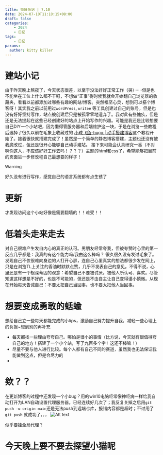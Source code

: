 ```yaml
---
title: 每日杂记 | 7.10
date: 2024-07-10T11:10:15+08:00
draft: false
categories: 
    - 2024
    - 日记
tags:
    - 日记
params:
  author: kitty killer
---
```


# 建站小记

由于昨天晚上熬夜了，今天状态很差，以至于没法好好正常工作（哭）······但是也不能坐在工位上什么都不干呀，不想做“正事”得时候我就会开始翻自己浏览器的收藏夹，看看以前都添加过哪些有趣的网站/博客。突然福至心灵，想到可以搭个博客呀！其实我之前以前用过`wordPress`, `writee`  等工具创建过自己的账号，但是也没有好好坚持写作，站点被创建后只是被孤零零地遗弃了。我对此有些愧疚，但是还是无法提起在这些已经创建好的站点上开始写作的兴趣。可能是我还是比较想要自己DIY一个小站吧，因为懒得管服务器和后端维护这一块，于是在浏览一些教程后选择了很久以前在毛象上收藏过的 [小球飞鱼-hugo | 动手搭建博客](https://mantyke.icu/posts/2021/hugo-build-blog/)这个教程开始了。接着很快就搭建完成了！虽然是一个简单的静态博客搭建，主题也还没有被我魔改过，但还是很开心能够自己动手建站。
接下来可能会认真研究一番（不对啊你这人，不应该好好工作去吗！？？？）主题的html和css了，希望能够把目前的页面进一步修改程自己最想要的样子！


> [!WARNING]
> 好久没有进行写作，感觉自己的语言系统都有点生锈了


# 更新

才发现访问这个小站好像是需要翻墙的！！难受！！

# 低着头走来走去

对自己很难产生发自内心的真正的认可。男朋友经常夸我，但被夸赞时心里的第一反应几乎都是：我真的有这个能力吗/我由这么棒吗？
很久很久没有发过毛象了。发现自己不仅很难向身边的人打开心扉，连自己心里真实的想法都很少发在网上，只是在浏览TL上关注的香油时默默点赞，几乎不发表自己的意见。不得不说，心里还是有一个根深蒂固的观念：希望自己不要被讨厌，被他人所认可、喜欢。尽管知道这样想是不好的，也是不可能的，但还是不由自主让自己变得谨小慎微。从现在开始每天告诫自己：不要太把自己当回事，也不要太把他人当回事。

# 想要变成勇敢的蛞蝓

想给自己立一些每天都能完成的小tips，激励自己努力提升自我，减轻一些心理上的负担~想到别的再补充
- 每天都找一些理由夸夸自己。哪怕是很小的事情（比方说，今天就有很值得夸自己的地方！搭建了一个小个站，写了九百多个字！这还不棒嘛！）
- 尽量不要与他人进行比较。每个人都有自己不同的赛道，虽然我也无法保证我能做到这点，但是会尽力的
- 


# 欸？？

在更新博客的过程中还发现一个小bug？用的win10电脑经常像神经病一样给我自动打开为LAN自动设置代理服务器，已经连续好几次了；我反复关掉之后用`git push -u origin main`还是无法push到远端仓库，报错内容都是超时；不过用了`git push` 就成功了，，，
![Alt text](https://cdn.discordapp.com/emojis/533338329463259136.png?size=64)

似乎要挂全局代理？


# 今天晚上要不要去探望小猫呢


